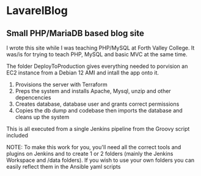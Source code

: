 # LavarelBlog
## Small PHP/MariaDB based blog site

I wrote this site while I was teaching PHP/MySQL at Forth Valley College. It was/is for trying to teach PHP, MySQL and basic MVC at the same time.

The folder DeployToProduction gives everything needed to porvision an EC2 instance from a Debian 12 AMI and intall the app onto it. 

1. Provisions the server with Terraform
2. Preps the system and installs Apache, Mysql, unzip and other depencencies
3. Creates database, database user and grants correct permissions
4. Copies the db dump and codebase then imports the database and cleans up the system

This is all executed from a single Jenkins pipeline from the Groovy script included


NOTE: To make this work for you, you'll need all the correct tools and plugins on Jenkins and to create 1 or 2 folders (mainly the Jenkins Workspace and /data folders). If you wish to use your own folders you can easily reflect them in the Ansible yaml scripts
